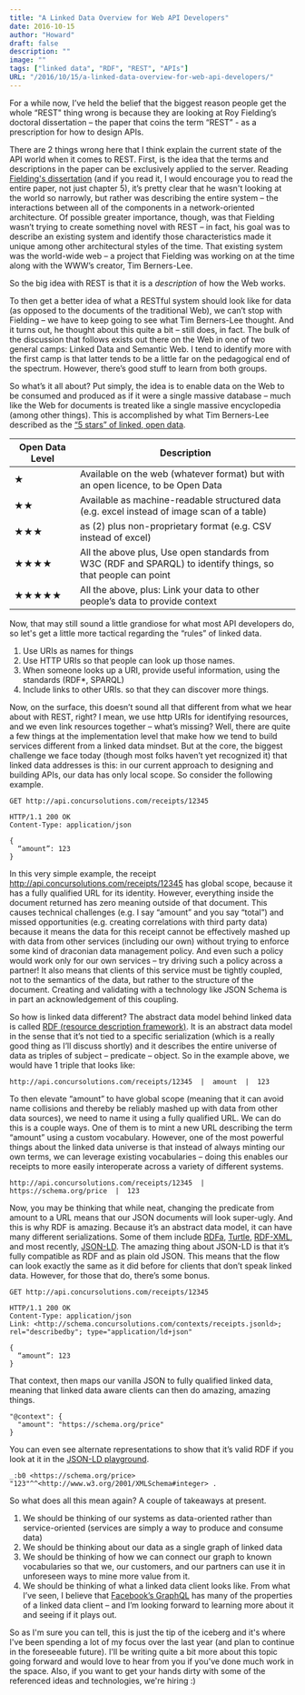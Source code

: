 ```yaml
---
title: "A Linked Data Overview for Web API Developers"
date: 2016-10-15
author: "Howard"
draft: false
description: ""
image: ""
tags: ["linked data", "RDF", "REST", "APIs"]
URL: "/2016/10/15/a-linked-data-overview-for-web-api-developers/"
---
```


For a while now, I’ve held the belief that the biggest reason people get the whole “REST" thing wrong is because they are looking at Roy Fielding’s doctoral dissertation – the paper that coins the term “REST” - as a prescription for how to design APIs.

There are 2 things wrong here that I think explain the current state of the API world when it comes to REST. First, is the idea that the terms and descriptions in the paper can be exclusively applied to the server. Reading [Fielding's dissertation](https://www.ics.uci.edu/~fielding/pubs/dissertation/top.htm) (and if you read it, I would encourage you to read the entire paper, not just chapter 5), it’s pretty clear that he wasn't looking at the world so narrowly, but rather was describing the entire system – the interactions between all of the components in a network-oriented architecture. Of possible greater importance, though, was that Fielding wasn’t trying to create something novel with REST – in fact, his goal was to describe an existing system and identify those characteristics made it unique among other architectural styles of the time. That existing system was the world-wide web – a project that Fielding was working on at the time along with the WWW’s creator, Tim Berners-Lee.

So the big idea with REST is that it is a _description_ of how the Web works.

To then get a better idea of what a RESTful system should look like for data (as opposed to the documents of the traditional Web), we can’t stop with Fielding – we have to keep going to see what Tim Berners-Lee thought. And it turns out, he thought about this quite a bit – still does, in fact. The bulk of the discussion that follows exists out there on the Web in one of two general camps: Linked Data and Semantic Web. I tend to identify more with the first camp is that latter tends to be a little far on the pedagogical end of the spectrum. However, there’s good stuff to learn from both groups.

So what’s it all about? Put simply, the idea is to enable data on the Web to be consumed and produced as if it were a single massive database – much like the Web for documents is treated like a single massive encyclopedia (among other things). This is accomplished by what Tim Berners-Lee described as the [“5 stars” of linked, open data](http://www.w3.org/DesignIssues/LinkedData.html).

| Open Data Level | Description |
| --- | --- |
| ★ | Available on the web (whatever format) but with an open licence, to be Open Data |
| ★★ | Available as machine-readable structured data (e.g. excel instead of image scan of a table) |
| ★★★ | as (2) plus non-proprietary format (e.g. CSV instead of excel) |
| ★★★★ | All the above plus, Use open standards from W3C (RDF and SPARQL) to identify things, so that people can point | at your stuff |
| ★★★★★ | All the above, plus: Link your data to other people’s data to provide context |

Now, that may still sound a little grandiose for what most API developers do, so let's get a little more tactical regarding the “rules” of linked data.
1. Use URIs as names for things
1. Use HTTP URIs so that people can look up those names.
1. When someone looks up a URI, provide useful information, using the standards (RDF*, SPARQL)
1. Include links to other URIs. so that they can discover more things.

Now, on the surface, this doesn’t sound all that different from what we hear about with REST, right? I mean, we use http URIs for identifying resources, and we even link resources together – what’s missing? Well, there are quite a few things at the implementation level that make how we tend to build services different from a linked data mindset. But at the core, the biggest challenge we face today (though most folks haven’t yet recognized it) that linked data addresses is this: in our current approach to designing and building APIs, our data has only local scope. So consider the following example.

```
GET http://api.concursolutions.com/receipts/12345

HTTP/1.1 200 OK
Content-Type: application/json

{
  “amount”: 123
}
```

In this very simple example, the receipt http://api.concursolutions.com/receipts/12345 has global scope, because it has a fully qualified URL for its identity. However, everything inside the document returned has zero meaning outside of that document. This causes technical challenges (e.g. I say “amount” and you say “total”) and missed opportunities (e.g. creating correlations with third party data) because it means the data for this receipt cannot be effectively mashed up with data from other services (including our own) without trying to enforce some kind of draconian data management policy. And even such a policy would work only for our own services – try driving such a policy across a partner! It also means that clients of this service must be tightly coupled, not to the semantics of the data, but rather to the structure of the document. Creating and validating with a technology like JSON Schema is in part an acknowledgement of this coupling.

So how is linked data different? The abstract data model behind linked data is called [RDF (resource description framework)](https://www.w3.org/RDF/). It is an abstract data model in the sense that it’s not tied to a specific serialization (which is a really good thing as I’ll discuss shortly) and it describes the entire universe of data as triples of subject – predicate – object. So in the example above, we would have 1 triple that looks like:

`http://api.concursolutions.com/receipts/12345  |  amount  |  123`

To then elevate “amount” to have global scope (meaning that it can avoid name collisions and thereby be reliably mashed up with data from other data sources), we need to name it using a fully qualified URL. We can do this is a couple ways. One of them is to mint a new URL describing the term “amount” using a custom vocabulary. However, one of the most powerful things about the linked data universe is that instead of always minting our own terms, we can leverage existing vocabularies – doing this enables our receipts to more easily interoperate across a variety of different systems.

`http://api.concursolutions.com/receipts/12345  |  https://schema.org/price  |  123`

Now, you may be thinking that while neat, changing the predicate from amount to a URL means that our JSON documents will look super-ugly. And this is why RDF is amazing. Because it’s an abstract data model, it can have many different serializations. Some of them include [RDFa](https://rdfa.info/), [Turtle](https://www.w3.org/TR/turtle/), [RDF-XML](https://www.w3.org/TR/rdf-syntax-grammar/), and most recently, [JSON-LD](http://json-ld.org/). The amazing thing about JSON-LD is that it’s fully compatible as RDF and as plain old JSON. This means that the flow can look exactly the same as it did before for clients that don’t speak linked data. However, for those that do, there’s some bonus.

```
GET http://api.concursolutions.com/receipts/12345

HTTP/1.1 200 OK
Content-Type: application/json
Link: <http://schema.concursolutions.com/contexts/receipts.jsonld>; rel="describedby"; type="application/ld+json"

{
  “amount”: 123
}
```

That context, then maps our vanilla JSON to fully qualified linked data, meaning that linked data aware clients can then do amazing, amazing things.

```
"@context": {
  "amount": "https://schema.org/price"
}
```

You can even see alternate representations to show that it’s valid RDF if you look at it in the [JSON-LD playground](http://json-ld.org/playground/).

```
_:b0 <https://schema.org/price> "123"^^<http://www.w3.org/2001/XMLSchema#integer> .
```

So what does all this mean again? A couple of takeaways at present.

1. We should be thinking of our systems as data-oriented rather than service-oriented (services are simply a way to produce and consume data)
1. We should be thinking about our data as a single graph of linked data
1. We should be thinking of how we can connect our graph to known vocabularies so that we, our customers, and our partners can use it in unforeseen ways to mine more value from it.
1. We should be thinking of what a linked data client looks like. From what I’ve seen, I believe that [Facebook’s GraphQL](http://graphql.org/) has many of the properties of a linked data client – and I’m looking forward to learning more about it and seeing if it plays out.

So as I'm sure you can tell, this is just the tip of the iceberg and it's where I've been spending a lot of my focus over the last year (and plan to continue in the foreseeable future). I'll be writing quite a bit more about this topic going forward and would love to hear from you if you've done much work in the space. Also, if you want to get your hands dirty with some of the referenced ideas and technologies, we're hiring :)
